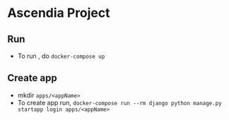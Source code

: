 # Ascendia Project

## Run

- To run , do `docker-compose up`

## Create app

- mkdir `apps/<appName>`
- To create app run, `docker-compose run --rm django python manage.py startapp login apps/<appName>`
